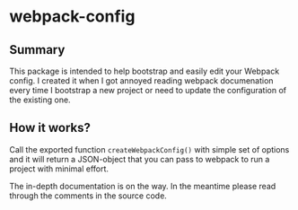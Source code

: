 # webpack-config

## Summary
This package is intended to help bootstrap and easily edit your Webpack config. I created it when I got annoyed reading webpack documenation every time I bootstrap a new project or need to update the configuration of the existing one.

## How it works?
Call the exported function `createWebpackConfig()` with simple set of options and it will return a JSON-object that you can pass to webpack to run a project with minimal effort.

The in-depth documentation is on the way. In the meantime please read through the comments in the source code.
